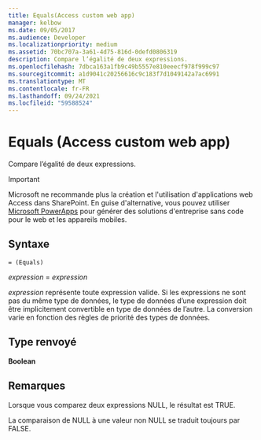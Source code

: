 ```yaml
---
title: Equals(Access custom web app)
manager: kelbow
ms.date: 09/05/2017
ms.audience: Developer
ms.localizationpriority: medium
ms.assetid: 70bc707a-3a61-4d75-816d-0defd0806319
description: Compare l’égalité de deux expressions.
ms.openlocfilehash: 7dbca163a1fb9c49b5557e810eeecf978f999c97
ms.sourcegitcommit: a1d9041c20256616c9c183f7d1049142a7ac6991
ms.translationtype: MT
ms.contentlocale: fr-FR
ms.lasthandoff: 09/24/2021
ms.locfileid: "59588524"
---
```

# <a name="equals-access-custom-web-app"></a>Equals (Access custom web app)

Compare l’égalité de deux expressions.
  
> [!IMPORTANT]
> Microsoft ne recommande plus la création et l'utilisation d'applications web Access dans SharePoint. En guise d'alternative, vous pouvez utiliser [Microsoft PowerApps](https://powerapps.microsoft.com/en-us/) pour générer des solutions d'entreprise sans code pour le web et les appareils mobiles. 
  
## <a name="syntax"></a>Syntaxe

`= (Equals)`

*expression*   =   *expression* 
  
*expression*  représente toute expression valide. Si les expressions ne sont pas du même type de données, le type de données d’une expression doit être implicitement convertible en type de données de l’autre. La conversion varie en fonction des règles de priorité des types de données. 
  
## <a name="return-type"></a>Type renvoyé

**Boolean**
  
## <a name="remarks"></a>Remarques

Lorsque vous comparez deux expressions NULL, le résultat est TRUE.
  
La comparaison de NULL à une valeur non NULL se traduit toujours par FALSE.
  

